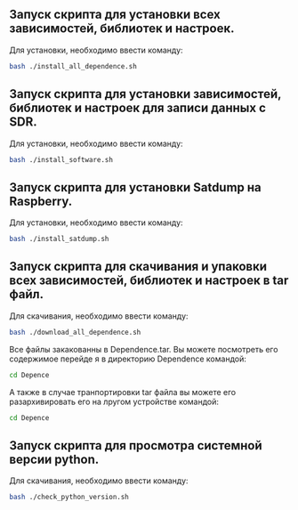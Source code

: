 ## Запуск скрипта для установки всех зависимостей, библиотек и настроек.  
Для установки, необходимо ввести команду:  
```bash
bash ./install_all_dependence.sh 
```
## Запуск скрипта для установки зависимостей, библиотек и настроек для записи данных с SDR.  
Для установки, необходимо ввести команду:  
```bash
bash ./install_software.sh 
```
## Запуск скрипта для установки Satdump на Raspberry.  
Для установки, необходимо ввести команду:  
```bash
bash ./install_satdump.sh 
```
## Запуск скрипта для скачивания и упаковки всех зависимостей, библиотек и настроек в tar файл.   
Для скачивания, необходимо ввести команду:  
```bash
bash ./download_all_dependence.sh 
```
Все файлы закакованны в Dependence.tar. Вы можете посмотреть его содержимое перейде я в директорию Dependence командой:
```bash
cd Depence
```
А также в случае транпортировки tar файла вы можете его разархивировать его на лругом устройстве командой:
```bash
cd Depence
```
## Запуск скрипта для просмотра системной версии python.   
Для скачивания, необходимо ввести команду:  
```bash
bash ./check_python_version.sh
```

